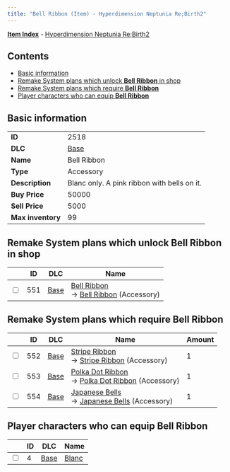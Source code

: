 ```yaml
---
title: "Bell Ribbon (Item) - Hyperdimension Neptunia Re;Birth2"
---
```


[**Item Index**](/neptunia/rb2/item/index.html) - [Hyperdimension Neptunia Re;Birth2](/neptunia/rb2)

## Contents

- [Basic information](#basic-information)
- [Remake System plans which unlock **Bell Ribbon** in shop](#remake-system-plans-which-unlock-bell-ribbon-in-shop)
- [Remake System plans which require **Bell Ribbon**](#remake-system-plans-which-require-bell-ribbon)
- [Player characters who can equip **Bell Ribbon**](#player-characters-who-can-equip-bell-ribbon)

## Basic information

|   |   |
| -- | -- |
| **ID** | 2518 |
| **DLC** | [Base](/neptunia/rb2/dlc/0-base.html) |
| **Name** | Bell Ribbon |
| **Type** | Accessory |
| **Description** | Blanc only. A pink ribbon with bells on it. |
| **Buy Price** | 50000 |
| **Sell Price** | 5000 |
| **Max inventory** | 99 |

## Remake System plans which unlock **Bell Ribbon** in shop

|    | ID | DLC | Name |
| -- | -- | --- | ---- |
| <input type="checkbox" id="rb2-remake-0-551" class="trackbox" /> | 551 | [Base](/neptunia/rb2/dlc/0-base.html) | [Bell Ribbon](/neptunia/rb2/remake/0-551-bell-ribbon.html)<br />→ [Bell Ribbon](/neptunia/rb2/item/0-2518-bell-ribbon.html) (Accessory) |

## Remake System plans which require **Bell Ribbon**

|    | ID | DLC | Name | Amount |
| -- | -- | --- | ---- | ------ |
| <input type="checkbox" id="rb2-remake-0-552" class="trackbox" /> | 552 | [Base](/neptunia/rb2/dlc/0-base.html) | [Stripe Ribbon](/neptunia/rb2/remake/0-552-stripe-ribbon.html)<br />→ [Stripe Ribbon](/neptunia/rb2/item/0-2519-stripe-ribbon.html) (Accessory) | 1 |
| <input type="checkbox" id="rb2-remake-0-553" class="trackbox" /> | 553 | [Base](/neptunia/rb2/dlc/0-base.html) | [Polka Dot Ribbon](/neptunia/rb2/remake/0-553-polka-dot-ribbon.html)<br />→ [Polka Dot Ribbon](/neptunia/rb2/item/0-2520-polka-dot-ribbon.html) (Accessory) | 1 |
| <input type="checkbox" id="rb2-remake-0-554" class="trackbox" /> | 554 | [Base](/neptunia/rb2/dlc/0-base.html) | [Japanese Bells](/neptunia/rb2/remake/0-554-japanese-bells.html)<br />→ [Japanese Bells](/neptunia/rb2/item/0-2521-japanese-bells.html) (Accessory) | 1 |

## Player characters who can equip **Bell Ribbon**

|    | ID | DLC | Name |
| -- | -- | --- | ---- |
| <input type="checkbox" id="rb2-player-0-4" class="trackbox" /> | 4 | [Base](/neptunia/rb2/dlc/0-base.html) | [Blanc](/neptunia/rb2/player/0-4-blanc.html) |